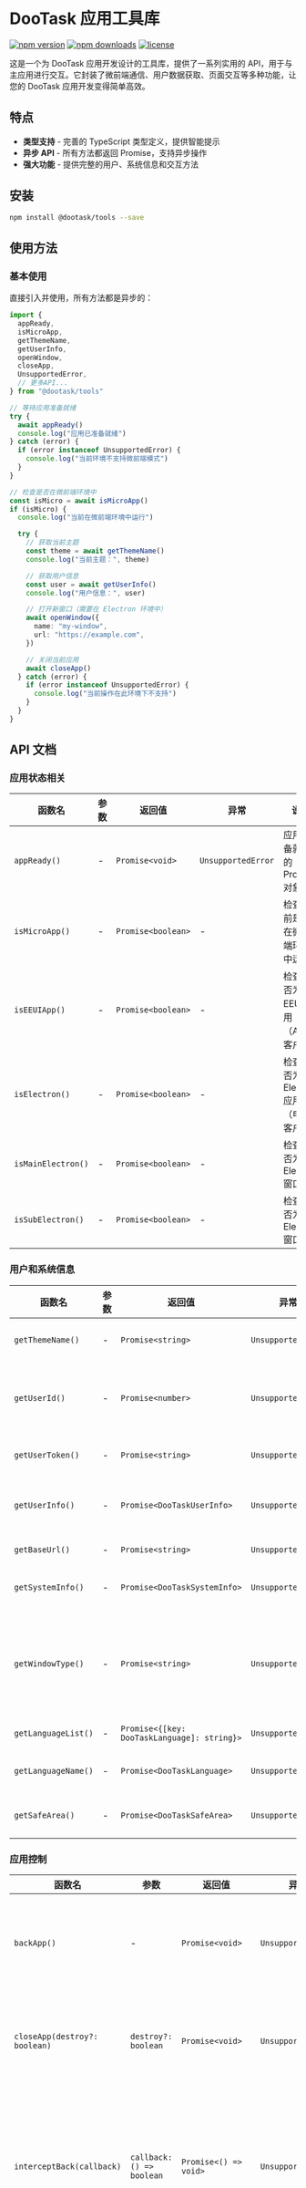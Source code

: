 # DooTask 应用工具库

[![npm version](https://img.shields.io/npm/v/@dootask/tools.svg?style=flat-square)](https://www.npmjs.com/package/@dootask/tools)
[![npm downloads](https://img.shields.io/npm/dm/@dootask/tools.svg?style=flat-square)](https://www.npmjs.com/package/@dootask/tools)
[![license](https://img.shields.io/npm/l/@dootask/tools.svg?style=flat-square)](https://github.com/dootask/tools/blob/main/LICENSE)

这是一个为 DooTask 应用开发设计的工具库，提供了一系列实用的 API，用于与主应用进行交互。它封装了微前端通信、用户数据获取、页面交互等多种功能，让您的 DooTask 应用开发变得简单高效。

## 特点

- **类型支持** - 完善的 TypeScript 类型定义，提供智能提示
- **异步 API** - 所有方法都返回 Promise，支持异步操作
- **强大功能** - 提供完整的用户、系统信息和交互方法

## 安装

```bash
npm install @dootask/tools --save
```

## 使用方法

### 基本使用

直接引入并使用，所有方法都是异步的：

```typescript
import {
  appReady,
  isMicroApp,
  getThemeName,
  getUserInfo,
  openWindow,
  closeApp,
  UnsupportedError,
  // 更多API...
} from "@dootask/tools"

// 等待应用准备就绪
try {
  await appReady()
  console.log("应用已准备就绪")
} catch (error) {
  if (error instanceof UnsupportedError) {
    console.log("当前环境不支持微前端模式")
  }
}

// 检查是否在微前端环境中
const isMicro = await isMicroApp()
if (isMicro) {
  console.log("当前在微前端环境中运行")

  try {
    // 获取当前主题
    const theme = await getThemeName()
    console.log("当前主题：", theme)

    // 获取用户信息
    const user = await getUserInfo()
    console.log("用户信息：", user)

    // 打开新窗口（需要在 Electron 环境中）
    await openWindow({
      name: "my-window",
      url: "https://example.com",
    })

    // 关闭当前应用
    await closeApp()
  } catch (error) {
    if (error instanceof UnsupportedError) {
      console.log("当前操作在此环境下不支持")
    }
  }
}
```

## API 文档

### 应用状态相关

| 函数名             | 参数 | 返回值             | 异常               | 说明                                   |
| ------------------ | ---- | ------------------ | ------------------ | -------------------------------------- |
| `appReady()`       | -    | `Promise<void>`    | `UnsupportedError` | 应用准备就绪的 Promise 对象            |
| `isMicroApp()`     | -    | `Promise<boolean>` | -                  | 检查当前是否在微前端环境中运行         |
| `isEEUIApp()`      | -    | `Promise<boolean>` | -                  | 检查是否为 EEUI 应用（App 客户端）     |
| `isElectron()`     | -    | `Promise<boolean>` | -                  | 检查是否为 Electron 应用（电脑客户端） |
| `isMainElectron()` | -    | `Promise<boolean>` | -                  | 检查是否为主 Electron 窗口             |
| `isSubElectron()`  | -    | `Promise<boolean>` | -                  | 检查是否为子 Electron 窗口             |

### 用户和系统信息

| 函数名              | 参数 | 返回值                                      | 异常               | 说明                                         |
| ------------------- | ---- | ------------------------------------------- | ------------------ | -------------------------------------------- |
| `getThemeName()`    | -    | `Promise<string>`                           | `UnsupportedError` | 获取当前主题名称                             |
| `getUserId()`       | -    | `Promise<number>`                           | `UnsupportedError` | 获取当前用户 ID，0 表示未登录                |
| `getUserToken()`    | -    | `Promise<string>`                           | `UnsupportedError` | 获取当前用户 Token                           |
| `getUserInfo()`     | -    | `Promise<DooTaskUserInfo>`                  | `UnsupportedError` | 获取当前用户信息对象                         |
| `getBaseUrl()`      | -    | `Promise<string>`                           | `UnsupportedError` | 获取基础 URL                                 |
| `getSystemInfo()`   | -    | `Promise<DooTaskSystemInfo>`                | `UnsupportedError` | 获取系统信息对象                             |
| `getWindowType()`   | -    | `Promise<string>`                           | `UnsupportedError` | 获取页面类型，可能的值为 'popout' 或 'embed' |
| `getLanguageList()` | -    | `Promise<{[key: DooTaskLanguage]: string}>` | `UnsupportedError` | 获取语言列表                                 |
| `getLanguageName()` | -    | `Promise<DooTaskLanguage>`                  | `UnsupportedError` | 获取当前语言名称                             |
| `getSafeArea()`     | -    | `Promise<DooTaskSafeArea>`                  | `UnsupportedError` | 获取移动端安全距离                           |

### 应用控制

| 函数名                        | 参数                      | 返回值                | 异常               | 说明                                                                 |
| ----------------------------- | ------------------------- | --------------------- | ------------------ | -------------------------------------------------------------------- |
| `backApp()`                   | -                         | `Promise<void>`       | `UnsupportedError` | 返回上一页，返回到最后一个页面时会关闭应用                           |
| `closeApp(destroy?: boolean)` | `destroy?: boolean`       | `Promise<void>`       | `UnsupportedError` | 关闭当前应用，destroy 为 true 时销毁应用                             |
| `interceptBack(callback)`     | `callback: () => boolean` | `Promise<() => void>` | `UnsupportedError` | 设置应用关闭前的回调，返回 true 可阻止关闭。返回一个可注销监听的函数 |
| `nextZIndex()`                | -                         | `Promise<number>`     | -                  | 获取下一个可用的模态框 z-index                                       |

### 窗口操作

| 函数名                  | 参数                          | 返回值          | 异常               | 说明                                           |
| ----------------------- | ----------------------------- | --------------- | ------------------ | ---------------------------------------------- |
| `popoutWindow(params?)` | `params?: PopoutWindowParams` | `Promise<void>` | `UnsupportedError` | 应用窗口独立显示                               |
| `openWindow(params)`    | `params: OpenWindowParams`    | `Promise<void>` | `UnsupportedError` | 打开新窗口（只在 isElectron 环境有效）         |
| `openTabWindow(url)`    | `url: string`                 | `Promise<void>` | `UnsupportedError` | 在新标签页打开 URL（只在 isElectron 环境有效） |
| `openAppPage(params)`   | `params: OpenAppPageParams`   | `Promise<void>` | `UnsupportedError` | 打开应用页面（只在 isEEUIApp 环境有效）        |

### 用户交互

| 函数名                    | 参数                          | 返回值                              | 异常                             | 说明                                         |
|---------------------------|-------------------------------|-------------------------------------|----------------------------------|----------------------------------------------|
| `selectUsers(params)`     | `params: SelectUsersParams`   | `Promise<number[]>`                 | `UnsupportedError`               | 选择用户，可通过多种配置自定义选择器         |
| `requestAPI(params)`      | `params: requestParams`       | `Promise<ApiSuccess>`               | `UnsupportedError` \| `ApiError` | 请求服务器 API                              |
| `fetchUserBasic(userid)`  | `userid: number \| number[]`  | `Promise<DooTaskUserBasicInfo[]>`   | `UnsupportedError` \| `ApiError` | 查询用户基本信息                            |
| `setCapsuleConfig(config)`| `config: CapsuleConfig`       | `Promise<void>`                     | `UnsupportedError`               | 设置胶囊配置                                 |

### 提示框

| 函数名                  | 参数                             | 返回值             | 异常               | 说明           |
| ----------------------- | -------------------------------- | ------------------ | ------------------ | -------------- |
| `modalSuccess(message)` | `message: string \| ModalParams` | `Promise<void>`    | `UnsupportedError` | 弹出成功提示框 |
| `modalError(message)`   | `message: string \| ModalParams` | `Promise<void>`    | `UnsupportedError` | 弹出错误提示框 |
| `modalWarning(message)` | `message: string \| ModalParams` | `Promise<void>`    | `UnsupportedError` | 弹出警告提示框 |
| `modalInfo(message)`    | `message: string \| ModalParams` | `Promise<void>`    | `UnsupportedError` | 弹出信息提示框 |
| `modalConfirm(message)` | `message: string \| ModalParams` | `Promise<boolean>` | `UnsupportedError` | 弹出确认提示框 |
| `modalAlert(message)`   | `message: string`                | `Promise<void>`    | `UnsupportedError` | 弹出系统提示框 |

### 消息框

| 函数名                    | 参数              | 返回值          | 异常               | 说明         |
| ------------------------- | ----------------- | --------------- | ------------------ | ------------ |
| `messageSuccess(message)` | `message: string` | `Promise<void>` | `UnsupportedError` | 弹出成功消息 |
| `messageError(message)`   | `message: string` | `Promise<void>` | `UnsupportedError` | 弹出错误消息 |
| `messageWarning(message)` | `message: string` | `Promise<void>` | `UnsupportedError` | 弹出警告消息 |
| `messageInfo(message)`    | `message: string` | `Promise<void>` | `UnsupportedError` | 弹出信息消息 |

### 打开特定窗口

| 函数名                          | 参数               | 返回值         | 异常               | 说明                                       |
| ------------------------------- | ------------------ | -------------- | ------------------ | ------------------------------------------ |
| `openDialog(dialogId)`          | `dialogId: number` | `Promise<any>` | `UnsupportedError` | 打开对话框                                 |
| `openDialogNewWindow(dialogId)` | `dialogId: number` | `Promise<any>` | `UnsupportedError` | 打开对话框（新窗口，仅支持 Electron 环境） |
| `openDialogUserid(userid)`      | `userid: number`   | `Promise<any>` | `UnsupportedError` | 打开对话框（指定用户）                     |
| `openTask(taskId)`              | `taskId: number`   | `Promise<any>` | `UnsupportedError` | 打开任务                                   |
| `downloadUrl(url)`              | `url: string`      | `Promise<any>` | `UnsupportedError` | 下载文件                                   |

### 扩展功能

| 函数名                                   | 参数                                    | 返回值         | 异常               | 说明                              |
| ---------------------------------------- | --------------------------------------- | -------------- | ------------------ | --------------------------------- |
| `callExtraA(methodName, ...args)`        | `methodName: string, ...args: any[]`    | `Promise<any>` | `UnsupportedError` | 调用 $A 上的额外方法              |
| `callExtraStore(actionName, ...payload)` | `actionName: string, ...payload: any[]` | `Promise<any>` | `UnsupportedError` | 调用 $store.dispatch 上的额外方法 |

### PopoutWindowParams

```typescript
interface PopoutWindowParams {
  title?: string // 窗口标题
  titleFixed?: boolean // 窗口标题是否固定
  width?: number // 窗口宽度
  height?: number // 窗口高度
  minWidth?: number // 窗口最小宽度
  url?: string // 自定义访问地址，如果为空则打开当前页面
}
```

### OpenWindowParams

```typescript
interface OpenWindowParams {
  name?: string // 窗口唯一标识
  url?: string // 访问地址
  force?: boolean // 是否强制创建新窗口，而不是重用已有窗口
  config?: WindowConfig // 窗口配置
}
```

### OpenAppPageParams

```typescript
interface OpenAppPageParams {
  title?: string // 页面标题
  titleFixed?: boolean // 窗口标题是否固定
  url?: string // 访问地址
}
```

### SelectUsersParams

```typescript
interface SelectUsersParams {
  value?: string | number | Array<any> // 已选择的值，默认值: []
  uncancelable?: Array<any> // 不允许取消的列表，默认值: []
  disabledChoice?: Array<any> // 禁止选择的列表，默认值: []
  projectId?: number // 指定项目ID，默认值: 0
  noProjectId?: number // 指定非项目ID，默认值: 0
  dialogId?: number // 指定会话ID，默认值: 0
  showBot?: boolean // 是否显示机器人，默认值: false
  showDisable?: boolean // 是否显示禁用的，默认值: false
  multipleMax?: number // 最大选择数量
  title?: string // 弹窗标题
  placeholder?: string // 搜索提示
  showSelectAll?: boolean // 显示全选项，默认值: true
  showDialog?: boolean // 是否显示会话，默认值: false
  onlyGroup?: boolean // 仅显示群组，默认值: false
}
```

### requestParams

```typescript
interface requestParams {
  url: string // 请求地址
  method?: string // 请求方式
  data?: any // 请求数据
  timeout?: number // 请求超时时间
  header?: any // 请求头
  spinner?: boolean // 是否显示加载动画
}
```

### ModalParams

```typescript
interface ModalParams {
  title: string // 标题
  content?: string // 内容
  width?: number // 宽度
  okText?: string // 确定按钮文本
  cancelText?: string // 取消按钮文本
  scrollable?: boolean // 是否可滚动
  closable?: boolean // 是否可关闭
}
```

## 使用示例

### 检测运行环境

```typescript
import { appReady, isMicroApp, isElectron, isEEUIApp, UnsupportedError } from "@dootask/tools"

// 使用 try-catch 处理异常
try {
  await appReady()
  console.log("应用已准备就绪")
} catch (error) {
  if (error instanceof UnsupportedError) {
    console.log("当前环境不支持微前端模式")
  }
}

// 环境检测方法不会抛出异常，而是返回 boolean
const isMicro = await isMicroApp()
if (isMicro) {
  console.log("在微前端环境中运行")

  // 检测是否为Electron应用
  const isElectronEnv = await isElectron()
  if (isElectronEnv) {
    console.log("在Electron环境中运行")
  }

  // 检测是否为EEUI应用
  const isEEUI = await isEEUIApp()
  if (isEEUI) {
    console.log("在EEUI应用环境中运行")
  }
} else {
  console.log("不在微前端环境中运行")
}
```

### 应用关闭拦截

```typescript
import { interceptBack, modalConfirm } from "@dootask/tools"

let hasUnsavedChanges = true

// 设置应用关闭前的回调
const unsubscribe = interceptBack(async data => {
  if (hasUnsavedChanges) {
    // 如果有未保存的数据，则阻止关闭
    if (await modalConfirm("有未保存的数据，确定要关闭吗？")) {
      // 用户确认关闭，可以执行保存操作
      saveData()
      return false // 允许关闭
    } else {
      return true // 阻止关闭
    }
  }
  return false // 没有未保存的数据，允许关闭
})

// 取消监听
// unsubscribe();
```

### 选择用户

```typescript
import { selectUsers } from "@dootask/tools"

// 选择用户
selectUsers({
  value: [], // 已选择的值
  projectId: 123, // 指定项目ID
  title: "选择成员", // 弹窗标题
  showSelectAll: true, // 显示全选项
}).then(result => {
  console.log("选择的用户：", result)
})

// 选择群组
selectUsers({
  value: [],
  onlyGroup: true, // 仅显示群组
  showBot: false, // 不显示机器人
}).then(result => {
  console.log("选择的群组：", result)
})
```

### 弹出窗口和页面

```typescript
import { popoutWindow, openWindow, openTabWindow, openAppPage, isElectron, isEEUIApp } from "@dootask/tools"

// 将当前页面作为独立窗口显示
popoutWindow()

// 将当前页面作为独立窗口显示（自定义窗口信息）
popoutWindow({
  title: "独立窗口", // 窗口标题
  width: 1000, // 窗口宽度
  height: 700, // 窗口高度
  minWidth: 800, // 窗口最小宽度
})

// 在Electron环境中打开新窗口
isElectron().then(isElectron => {
  if (isElectron) {
    openWindow({
      name: "my-window-id", // 窗口唯一标识
      url: "https://example.com", // 访问地址
      force: false, // 是否强制创建新窗口，而不是重用已有窗口
      config: {
        title: "标题", // 窗口标题
        titleFixed: true, // 窗口标题是否固定
        width: Math.min(window.screen.availWidth, 1200), // 窗口宽度
        height: Math.min(window.screen.availHeight, 800), // 窗口高度
      },
    })

    // 在新标签页打开URL
    openTabWindow("https://example.com")
  }
})

// 在EEUI环境中打开应用页面
isEEUIApp().then(isEEUI => {
  if (isEEUI) {
    openAppPage({
      title: "标题", // 页面标题
      titleFixed: true, // 窗口标题是否固定
      url: "https://example.com", // 访问地址
    })
  }
})
```

### 请求服务器 API

```typescript
import { requestAPI } from "@dootask/tools"

// 请求服务器API
requestAPI({
  url: "users/info", // 访问接口路径，接口文档请查看 https://你的域名/docs/index.html
}).then(res => {
  console.log(res)
})
```

### 显示提示框

```typescript
import { modalSuccess, modalError, modalWarning, modalInfo, modalAlert } from "@dootask/tools"

// 显示成功提示
modalSuccess("操作成功！")

// 显示错误提示
modalError("操作失败！")

// 显示警告提示
modalWarning("请注意！")

// 显示信息提示
modalInfo("提示信息")

// 显示系统提示框
modalAlert("系统消息")

// 使用复杂参数
modalSuccess({
  title: "成功",
  content: "操作已完成",
  width: 400,
})
```

### 弹出消息框

```typescript
import { messageSuccess, messageError, messageWarning, messageInfo } from "@dootask/tools"

// 弹出成功消息
messageSuccess("操作成功！")

// 弹出错误消息
messageError("操作失败！")

// 弹出警告消息
messageWarning("请注意！")

// 弹出信息消息
messageInfo("提示信息")
```

## 示例项目

我们提供了一个完整的示例项目，展示如何在 Vue 3 + Vite 项目中使用 `@dootask/tools`：

### 查看示例

```bash
# 进入示例目录
cd example

# 安装依赖
npm install

# 启动开发服务器
npm run dev
```

示例项目包含以下功能演示：

- **应用状态检测** - 检测微前端环境、获取用户信息、主题、语言等
- **窗口管理** - 打开独立窗口、新窗口等操作
- **用户交互** - 用户选择器、API 请求等
- **应用控制** - 关闭应用、返回操作等
- **提示框** - 各种类型的提示框演示

## 注意事项

1. **环境检测与异常处理**: 这个库会自动检测是否在微前端环境中运行。如果不在微前端环境中，标注了 `UnsupportedError` 的方法将抛出 `UnsupportedError` 异常，而环境检测方法（如 `isMicroApp`、`isElectron` 等）会返回 `false`。

2. **异步操作**: 所有方法都是异步的，返回 Promise 对象，需要使用 `await` 或 `.then()` 来处理结果。建议使用 try-catch 语句捕获 `UnsupportedError` 异常。

3. **应用初始化**: 在使用任何方法之前，建议先调用 `appReady()` 确保应用已准备就绪。

4. **环境限制**: 某些方法只在特定环境中有效（如 `openWindow` 只在 Electron 环境中有效），使用前请检查运行环境。

5. **扩展调用**: 如果你希望调用 `$A` 上的方法，可以使用 `callExtraA` 方法。

6. **示例学习**: 建议先运行示例项目了解各种功能的使用方法。

## 贡献和反馈

如果你在使用中发现任何问题，或者有改进建议，欢迎在 GitHub 仓库提交 Issue 或 Pull Request。

## 后端服务

- [Go](server/go)
- [Python](server/python)

## 许可证

MIT
